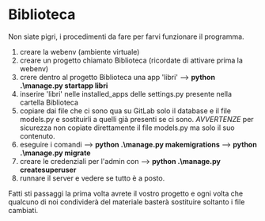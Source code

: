 # Biblioteca

Non siate pigri, i procedimenti da fare per farvi funzionare il programma.

1) creare la webenv (ambiente virtuale)
2) creare un progetto chiamato Biblioteca (ricordate di attivare prima la webenv)
3) crere dentro al progetto Biblioteca una app 'libri'  --> **python .\manage.py startapp libri**
4) inserire 'libri' nelle installed_apps delle settings.py presente nella cartella Biblioteca
5) copiare dai file che ci sono qua su GitLab solo il database e il file models.py e sostituirli a quelli già presenti se ci sono.
*AVVERTENZE* per sicurezza non copiate direttamente il file models.py ma solo il suo contenuto.
6) eseguire i comandi --> **python .\manage.py makemigrations**  --> **python .\manage.py migrate**
7) creare le credenziali per l'admin con --> **python .\manage.py createsuperuser**
8) runnare il server e vedere se tutto è a posto.

Fatti sti passaggi la prima volta avrete il vostro progetto e ogni volta che qualcuno di noi condividerà del materiale basterà sostituire soltanto
i file cambiati.